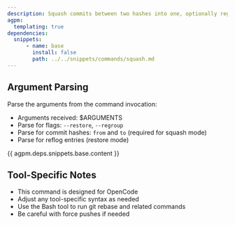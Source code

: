 ```yaml
---
description: Squash commits between two hashes into one, optionally regrouping into logical commits, or restore from a previous squash
agpm:
  templating: true
dependencies:
  snippets:
      - name: base
        install: false
        path: ../../snippets/commands/squash.md
---
```


## Argument Parsing

Parse the arguments from the command invocation:
- Arguments received: $ARGUMENTS
- Parse for flags: `--restore`, `--regroup`
- Parse for commit hashes: `from` and `to` (required for squash mode)
- Parse for reflog entries (restore mode)

{{ agpm.deps.snippets.base.content }}

## Tool-Specific Notes

- This command is designed for OpenCode
- Adjust any tool-specific syntax as needed
- Use the Bash tool to run git rebase and related commands
- Be careful with force pushes if needed
